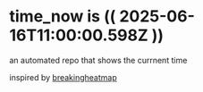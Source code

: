 # time_now is (( 2025-06-16T11:00:00.598Z ))

an automated repo that shows the currnent time

inspired by [breakingheatmap](https://github.com/breakingheatmap/breakingheatmap)